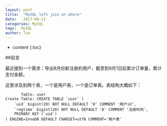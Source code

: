```yaml
---
layout: post
title:  "MySQL left join on where"
date:   2017-09-12
categories: MySQL
tags:  MySQL
author: Tse
---
```


* content
{:toc}

##前言

最近接到一个需求：导出8月份新注册的用户，截至到9月1日前累计订单量，累计支付金额。

这里涉及到两个表，一个是用户表，一个是订单表。表结构大概如下：

```MySQL
       Table: user
Create Table: CREATE TABLE `user` (
	`uid` bigint(20) NOT NULL DEFAULT '0' COMMENT '用户id',
	`regtime` bigint(20) NOT NULL DEFAULT '0' COMMENT '注册时间',
	PRIMARY KEY (`uid`)
) ENGINE=InnoDB DEFAULT CHARSET=utf8 COMMENT='用户表'


```
